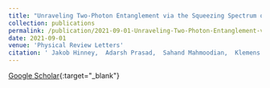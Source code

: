 ```yaml
---
title: "Unraveling Two-Photon Entanglement via the Squeezing Spectrum of Light Traveling through Nanofiber-Coupled Atoms"
collection: publications
permalink: /publication/2021-09-01-Unraveling-Two-Photon-Entanglement-via-the-Squeezing-Spectrum-of-Light-Traveling-through-Nanofiber-Coupled-Atoms
date: 2021-09-01
venue: 'Physical Review Letters'
citation: ' Jakob Hinney,  Adarsh Prasad,  Sahand Mahmoodian,  Klemens Hammerer,  Arno Rauschenbeutel,  Philipp Schneeweiss,  Jürgen Volz,  *Max* *Schemmer*, &quot;Unraveling Two-Photon Entanglement via the Squeezing Spectrum of Light Traveling through Nanofiber-Coupled Atoms.&quot; Physical Review Letters, 2021.'
---
```

[Google Scholar](https://scholar.google.com/scholar?q=Unraveling+Two+Photon+Entanglement+via+the+Squeezing+Spectrum+of+Light+Traveling+through+Nanofiber+Coupled+Atoms){:target="_blank"}